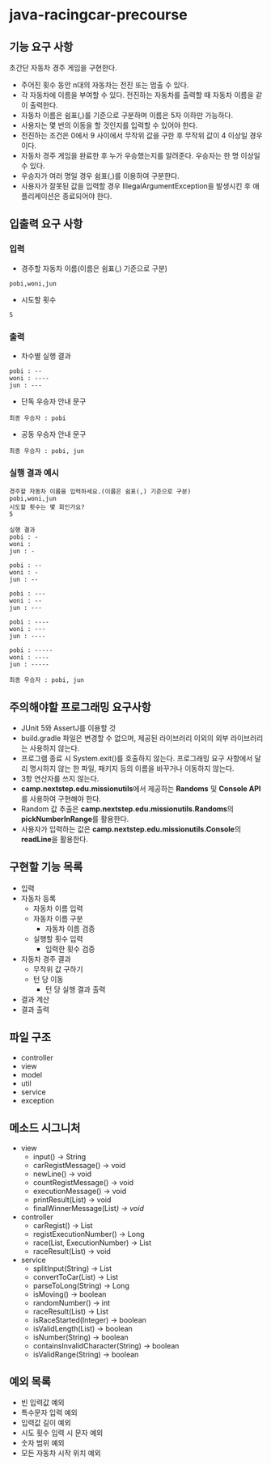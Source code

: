 # java-racingcar-precourse

## 기능 요구 사항

초간단 자동차 경주 게임을 구현한다.

- 주어진 횟수 동안 n대의 자동차는 전진 또는 멈출 수 있다.
- 각 자동차에 이름을 부여할 수 있다. 전진하는 자동차를 출력할 때 자동차 이름을 같이 출력한다.
- 자동차 이름은 쉼표(,)를 기준으로 구분하며 이름은 5자 이하만 가능하다.
- 사용자는 몇 번의 이동을 할 것인지를 입력할 수 있어야 한다.
- 전진하는 조건은 0에서 9 사이에서 무작위 값을 구한 후 무작위 값이 4 이상일 경우이다.
- 자동차 경주 게임을 완료한 후 누가 우승했는지를 알려준다. 우승자는 한 명 이상일 수 있다.
- 우승자가 여러 명일 경우 쉼표(,)를 이용하여 구분한다.
- 사용자가 잘못된 값을 입력할 경우 IllegalArgumentException을 발생시킨 후 애플리케이션은 종료되어야 한다.

## 입출력 요구 사항

### 입력

- 경주할 자동차 이름(이름은 쉼표(,) 기준으로 구분)

```
pobi,woni,jun
```

- 시도할 횟수

```
5
```

### 출력

- 차수별 실행 결과

```
pobi : --
woni : ----
jun : ---
```

- 단독 우승자 안내 문구

```
최종 우승자 : pobi
```

- 공동 우승자 안내 문구

```
최종 우승자 : pobi, jun
```

### 실행 결과 예시

```
경주할 자동차 이름을 입력하세요.(이름은 쉼표(,) 기준으로 구분)
pobi,woni,jun
시도할 횟수는 몇 회인가요?
5

실행 결과
pobi : -
woni :
jun : -

pobi : --
woni : -
jun : --

pobi : ---
woni : --
jun : ---

pobi : ----
woni : ---
jun : ----

pobi : -----
woni : ----
jun : -----

최종 우승자 : pobi, jun
```


## 주의해야할 프로그래밍 요구사항
- JUnit 5와 AssertJ를 이용할 것
- build.gradle 파일은 변경할 수 없으며, 제공된 라이브러리 이외의 외부 라이브러리는 사용하지 않는다.
- 프로그램 종료 시 System.exit()를 호출하지 않는다.
  프로그래밍 요구 사항에서 달리 명시하지 않는 한 파일, 패키지 등의 이름을 바꾸거나 이동하지 않는다.
- 3항 연산자를 쓰지 않는다.
- **camp.nextstep.edu.missionutils**에서 제공하는 **Randoms** 및 **Console API**를 사용하여 구현해야 한다.
- Random 값 추출은 **camp.nextstep.edu.missionutils.Randoms**의 **pickNumberInRange**를 활용한다.
- 사용자가 입력하는 값은 **camp.nextstep.edu.missionutils.Console**의 **readLine**을 활용한다.


## 구현할 기능 목록
- 입력
- 자동차 등록
    - 자동차 이름 입력
    - 자동차 이름 구분
        - 자동차 이름 검증
    - 실행할 횟수 입력
        - 입력한 횟수 검증
- 자동차 경주 결과
    - 무작위 값 구하기
    - 턴 당 이동
        - 턴 당 실행 결과 출력
- 결과 계산
- 결과 출력


## 파일 구조
- controller
- view
- model
- util
- service
- exception


## 메소드 시그니처
- view
  - input() -> String
  - carRegistMessage() -> void
  - newLine() -> void
  - countRegistMessage() -> void
  - executionMessage() -> void
  - printResult(List<Car>) -> void
  - finalWinnerMessage(List<Var>) -> void
- controller
  - carRegist() -> List<Car>
  - registExecutionNumber() -> Long
  - race(List<Car>, ExecutionNumber) -> List<Car>
  - raceResult(List<Car>) -> void
- service
  - splitInput(String) -> List<String>
  - convertToCar(List<String>) -> List<Car>
  - parseToLong(String) -> Long
  - isMoving() -> boolean
  - randomNumber() -> int
  - raceResult(List<Car>) -> List<Car>
  - isRaceStarted(Integer) -> boolean
  - isValidLength(List<String>) -> boolean
  - isNumber(String) -> boolean
  - containsInvalidCharacter(String) -> boolean
  - isValidRange(String) -> boolean


## 예외 목록
- 빈 입력값 예외
- 특수문자 입력 예외
- 입력값 길이 예외
- 시도 횟수 입력 시 문자 예외
- 숫자 범위 예외
- 모든 자동차 시작 위치 예외